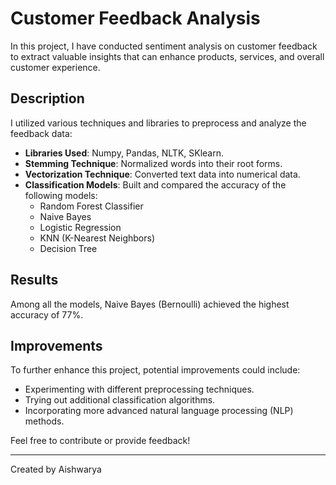 # Customer Feedback Analysis

In this project, I have conducted sentiment analysis on customer feedback to extract valuable insights that can enhance products, services, and overall customer experience.

## Description
I utilized various techniques and libraries to preprocess and analyze the feedback data:

- **Libraries Used**: Numpy, Pandas, NLTK, SKlearn.
- **Stemming Technique**: Normalized words into their root forms.
- **Vectorization Technique**: Converted text data into numerical data.
- **Classification Models**: Built and compared the accuracy of the following models:
  - Random Forest Classifier
  - Naive Bayes
  - Logistic Regression
  - KNN (K-Nearest Neighbors)
  - Decision Tree
  
## Results
Among all the models, Naive Bayes (Bernoulli) achieved the highest accuracy of 77%.

## Improvements
To further enhance this project, potential improvements could include:
- Experimenting with different preprocessing techniques.
- Trying out additional classification algorithms.
- Incorporating more advanced natural language processing (NLP) methods.

Feel free to contribute or provide feedback!

---
Created by Aishwarya
